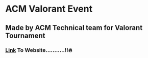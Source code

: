 # ACM Valorant Event

## Made by ACM Technical team for Valorant Tournament

### [Link](https://pranjal36.github.io/ACM-Valorant-Event-Website/) To Website...........!!🔥
